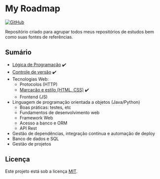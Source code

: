 # My Roadmap

[![GitHub](https://img.shields.io/github/license/learnermap/learnermap)](https://github.com/learnermap/my-roadmap/blob/1899c932ddacb805054fad938c05f572bd08da59/LICENSE)

Repositório criado para agrupar todos meus repositórios de estudos bem como suas
fontes de referências.


## Sumário

- [Lógica de Programação](https://github.com/learnermap/learning-logic) :heavy_check_mark:
- [Controle de versão](https://github.com/learnermap/learning-git-github) :heavy_check_mark:
- Tecnologias Web:
  - Protocolos (HTTP)
  - [Marcação e estilo (HTML, CSS)](https://github.com/learnermap/learning-html-css) :heavy_check_mark:
  - Frontend (JS)
- Linguagem de programação orientada a objetos (Java/Python)
  - Boas práticas: testes, etc
  - Fundamentos de desenvolvimento web
  - Framework Web
  - Acesso a banco e ORM
  - API Rest
- Gestão de dependências, integração contínua e automação de deploy
- Banco de dados e SQL
- Gestão de projetos


## Licença 

Este projeto está sob a licença [MIT]().
